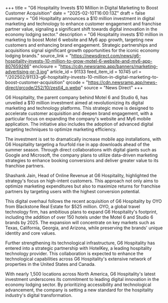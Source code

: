 +++
title = "G6 Hospitality Invests $10 Million in Digital Marketing to Boost Customer Acquisition"
date = "2025-02-10T16:00:13Z"
draft = false
summary = "G6 Hospitality announces a $10 million investment in digital marketing and technology to enhance customer engagement and franchise partner value, signaling a significant shift towards digital innovation in the economy lodging sector."
description = "G6 Hospitality invests $10 million in marketing to boost Motel 6 website and My6 app growth, targeting new customers and enhancing brand engagement. Strategic partnerships and acquisitions signal significant growth opportunities for the iconic economy lodging brands."
source_link = "https://newsdirect.com/news/g6-hospitality-invests-10-million-to-grow-motel-6-website-and-my6-app-807659266"
enclosure = "https://cdn.newsramp.app/banners/marketing-advertising-pr-3.jpg"
article_id = 91133
feed_item_id = 10745
url = "/202502/91133-g6-hospitality-invests-10-million-in-digital-marketing-to-boost-customer-acquisition"
qrcode = "https://cdn.newsramp.app/news-direct/qrcode/252/10/zestI4_p.webp"
source = "News Direct"
+++

<p>G6 Hospitality, the parent company behind Motel 6 and Studio 6, has unveiled a $10 million investment aimed at revolutionizing its digital marketing and technology platforms. This strategic move is designed to accelerate customer acquisition and deepen brand engagement, with a particular focus on expanding the company's website and My6 mobile application. The initiative also includes the adoption of advanced digital targeting techniques to optimize marketing efficiency.</p><p>The investment is set to dramatically increase mobile app installations, with G6 Hospitality targeting a fourfold rise in app downloads ahead of the summer season. Through direct collaborations with digital giants such as Google and Microsoft, the company plans to utilize data-driven marketing strategies to enhance booking conversions and deliver greater value to its franchise partners.</p><p>Shashank Jain, Head of Online Revenue at G6 Hospitality, highlighted the strategy's focus on high-intent customers. This approach not only aims to optimize marketing expenditures but also to maximize returns for franchise partners by targeting users with the highest conversion potential.</p><p>This digital overhaul follows the recent acquisition of G6 Hospitality by OYO from Blackstone Real Estate for $525 million. OYO, a global travel technology firm, has ambitious plans to expand G6 Hospitality's footprint, including the addition of over 150 hotels under the Motel 6 and Studio 6 brands by 2025. The expansion will concentrate on key markets such as Texas, California, Georgia, and Arizona, while preserving the brands' unique identity and core values.</p><p>Further strengthening its technological infrastructure, G6 Hospitality has entered into a strategic partnership with HotelKey, a leading hospitality technology provider. This collaboration is expected to enhance the technological capabilities across G6 Hospitality's extensive network of properties in the United States and Canada.</p><p>With nearly 1,500 locations across North America, G6 Hospitality's latest investment underscores its commitment to leading digital innovation in the economy lodging sector. By prioritizing accessibility and technological advancement, the company is setting a new standard for the hospitality industry's digital transformation.</p>